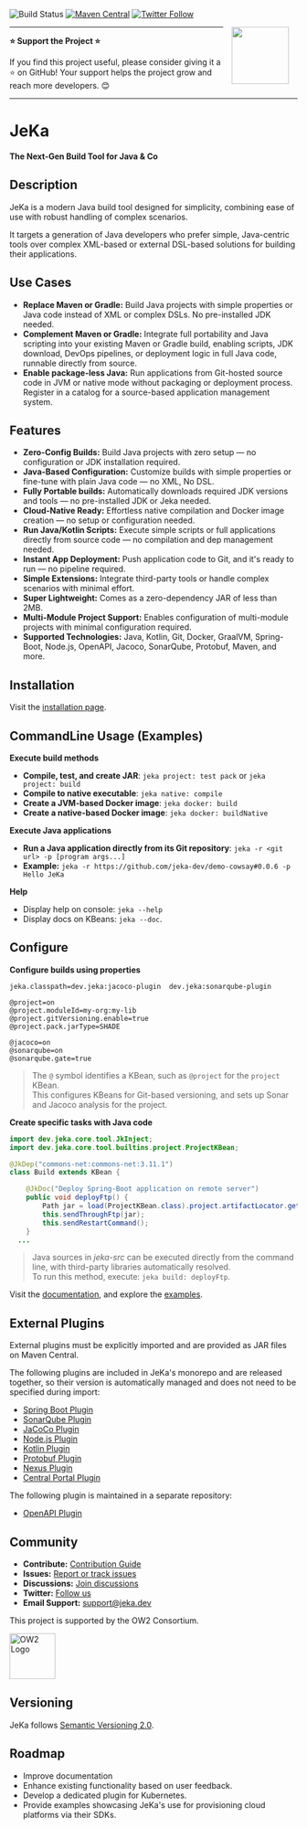 ![Build Status](https://github.com/jerkar/jeka/actions/workflows/push-master.yml/badge.svg)
[![Maven Central](https://img.shields.io/maven-central/v/dev.jeka/jeka-core)](https://search.maven.org/search?q=g:%22dev.jeka%22%20AND%20a:%22jeka-core%22)
[![Twitter Follow](https://img.shields.io/twitter/follow/JekaBuildTool.svg?style=social)](https://twitter.com/JekaBuildTool)  


<img src="./docs/images/logo-plain-gradient.svg" width="100" align="right" hspace="15"  />

_____
**⭐ Support the Project ⭐**

If you find this project useful, please consider giving it a ⭐ on GitHub! Your support helps the project grow and reach more developers. 😊
_____

# JeKa

**The Next-Gen Build Tool for Java & Co**

## Description

JeKa is a modern Java build tool designed for simplicity, combining ease of use with robust handling of complex scenarios.

It targets a generation of Java developers who prefer simple, Java-centric tools over complex XML-based 
or external DSL-based solutions for building their applications.

## Use Cases
- **Replace Maven or Gradle:** Build Java projects with simple properties or Java code instead of XML or complex DSLs. No pre-installed JDK needed.
- **Complement Maven or Gradle:** Integrate full portability and Java scripting into your existing Maven or Gradle build, enabling scripts, JDK download, DevOps pipelines, or deployment logic in full Java code, runnable directly from source.
- **Enable package-less Java:** Run applications from Git-hosted source code in JVM or native mode without packaging or deployment process. Register in a catalog for a source-based application management system.

## Features
- **Zero-Config Builds:** Build Java projects with zero setup — no configuration or JDK installation required. 
- **Java-Based Configuration:** Customize builds with simple properties or fine-tune with plain Java code — no XML, No DSL.
- **Fully Portable builds:** Automatically downloads required JDK versions and tools — no pre-installed JDK or Jeka needed.
- **Cloud-Native Ready:** Effortless native compilation and Docker image creation — no setup or configuration needed.
- **Run Java/Kotlin Scripts:** Execute simple scripts or full applications directly from source code — no compilation and dep management needed.
- **Instant App Deployment:** Push application code to Git, and it's ready to run — no pipeline required.
- **Simple Extensions:** Integrate third-party tools or handle complex scenarios with minimal effort.
- **Super Lightweight:** Comes as a zero-dependency JAR of less than 2MB.
- **Multi-Module Project Support:** Enables configuration of multi-module projects with minimal configuration required.
- **Supported Technologies:** Java, Kotlin, Git, Docker, GraalVM, Spring-Boot, Node.js, OpenAPI, Jacoco, SonarQube, Protobuf, Maven, and more.


## Installation
Visit the [installation page](https://jeka-dev.github.io/jeka/installation/).

## CommandLine Usage (Examples)

**Execute build methods**
- **Compile, test, and create JAR**: `jeka project: test pack` or `jeka project: build`
- **Compile to native executable**: `jeka native: compile`
- **Create a JVM-based Docker image**: `jeka docker: build`
- **Create a native-based Docker image**: `jeka docker: buildNative`

**Execute Java applications**
- **Run a Java application directly from its Git repository**: `jeka -r <git url> -p [program args...]`
- **Example:** `jeka -r https://github.com/jeka-dev/demo-cowsay#0.0.6 -p Hello JeKa`

**Help**
- Display help on console: `jeka --help`
- Display docs on KBeans: `jeka --doc`.

## Configure

**Configure builds using properties**
```properties
jeka.classpath=dev.jeka:jacoco-plugin  dev.jeka:sonarqube-plugin

@project=on
@project.moduleId=my-org:my-lib
@project.gitVersioning.enable=true
@project.pack.jarType=SHADE

@jacoco=on
@sonarqube=on
@sonarqube.gate=true
```
> The `@` symbol identifies a KBean, such as `@project` for the `project` KBean.  
> This configures KBeans for Git-based versioning, and sets up Sonar and Jacoco analysis for the project.

**Create specific tasks with Java code**

```java
import dev.jeka.core.tool.JkInject;
import dev.jeka.core.tool.builtins.project.ProjectKBean;

@JkDep("commons-net:commons-net:3.11.1")
class Build extends KBean {

    @JkDoc("Deploy Spring-Boot application on remote server")
    public void deployFtp() {
        Path jar = load(ProjectKBean.class).project.artifactLocator.getMainArtifactPath();
        this.sendThroughFtp(jar);
        this.sendRestartCommand();
    }
  ...
```
> Java sources in *jeka-src* can be executed directly from the command line, with third-party libraries automatically resolved.  
> To run this method, execute: `jeka build: deployFtp`.

Visit the [documentation](https://jeka-dev.github.io/jeka/), and explore the [examples](https://jeka-dev.github.io/jeka/examples/).


## External Plugins

External plugins must be explicitly imported and are provided as JAR files on Maven Central.  

The following plugins are included in JeKa's monorepo and are released together, so their version is automatically managed and does not need to be specified during import:
- [Spring Boot Plugin](plugins/plugins.springboot)
- [SonarQube Plugin](plugins/plugins.sonarqube)
- [JaCoCo Plugin](plugins/plugins.jacoco)
- [Node.js Plugin](plugins/plugins.nodejs)
- [Kotlin Plugin](plugins/plugins.kotlin)
- [Protobuf Plugin](plugins/plugins.protobuf)
- [Nexus Plugin](plugins/plugins.nexus)
- [Central Portal Plugin](plugins/plugins.centralportal)

The following plugin is maintained in a separate repository:
- [OpenAPI Plugin](https://github.com/jeka-dev/openapi-plugin)

## Community

- **Contribute:** [Contribution Guide](https://github.com/jeka-dev/jeka/blob/master/CONTRIBUTING.md)
- **Issues:** [Report or track issues](https://github.com/jeka-dev/jeka/issues)
- **Discussions:** [Join discussions](https://github.com/orgs/jeka-dev/discussions)
- **Twitter:** [Follow us](https://github.com/jeka-dev/jeka)
- **Email Support:** <a href="mailto:support@jeka.dev">support@jeka.dev</a>

This project is supported by the OW2 Consortium.

<a class="btn btn-link btn-neutral" href="https://projects.ow2.org/view/jeka">
  <img src="docs/images/ow2.svg" alt="OW2 Logo" width="80" />
</a>

## Versioning

JeKa follows [Semantic Versioning 2.0](https://semver.org/spec/v2.0.0.html).

## Roadmap

- Improve documentation
- Enhance existing functionality based on user feedback.
- Develop a dedicated plugin for Kubernetes.
- Provide examples showcasing JeKa's use for provisioning cloud platforms via their SDKs.
 

